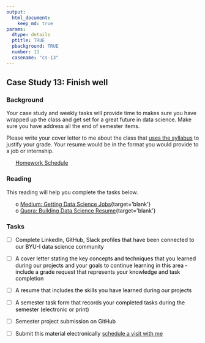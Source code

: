 ```yaml
---
output:  
  html_document:  
    keep_md: true  
params:
  dtype: details
  ptitle: TRUE
  pbackground: TRUE
  number: 13
  casename: "cs-13"
---
```







## Case Study 13: Finish well 
### Background 

Your case study and weekly tasks will provide time to makes sure you have wrapped up the class and get set for a great future in data science. Make sure you have address all the end of semester items.

Please write your cover letter to me about the class that [uses the syllabus](syllabus.html) to justify your grade. Your resume would be in the format you would provide to a job or internship.

 * [Homework Schedule](../homework_schedule.html)






### Reading

This reading will help you complete the tasks below.

* o [Medium:  Getting Data Science Jobs](https://medium.com/@datalab/how-to-break-into-the-data-science-market-f0e0b79b42f7){target='blank'}
* o [Quora: Building Data Science Resume](https://www.quora.com/How-do-I-get-a-job-as-a-data-scientist-if-I-have-no-prior-experience-as-a-data-scientist){target='blank'}


### Tasks


<style>
ul {
   color: black;
   list-style-type: none;
   list-style-position: outside;

}

</style>


* [ ] Complete LinkedIn, GitHub, Slack profiles that have been connected to our BYU-I data science community
* [ ] A cover letter stating the key concepts and techniques that you learned during our projects and your goals to continue learning in this area - include a grade request that represents your knowledge and task completion
* [ ] A resume that includes the skills you have learned during our projects
* [ ] A semester task form that records your completed tasks during the semester (electronic or print)
* [ ] Semester project submission on GitHub
* [ ] Submit this material electronically [schedule a visit with me](https://byuistats.github.io/M335/visitme.html)









